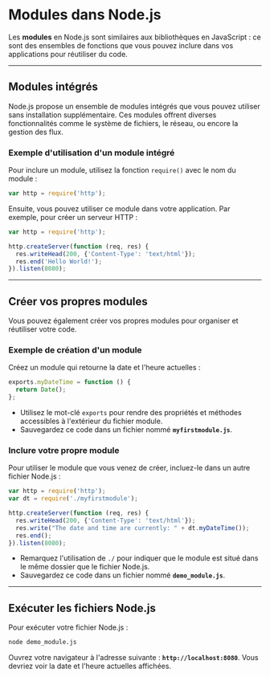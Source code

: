 # Modules dans Node.js

Les **modules** en Node.js sont similaires aux bibliothèques en JavaScript : ce sont des ensembles de fonctions que vous pouvez inclure dans vos applications pour réutiliser du code.

---

## Modules intégrés

Node.js propose un ensemble de modules intégrés que vous pouvez utiliser sans installation supplémentaire. Ces modules offrent diverses fonctionnalités comme le système de fichiers, le réseau, ou encore la gestion des flux.  

### Exemple d'utilisation d'un module intégré

Pour inclure un module, utilisez la fonction `require()` avec le nom du module :  

```javascript
var http = require('http');
```

Ensuite, vous pouvez utiliser ce module dans votre application. Par exemple, pour créer un serveur HTTP :  

```javascript
var http = require('http');

http.createServer(function (req, res) {
  res.writeHead(200, {'Content-Type': 'text/html'});
  res.end('Hello World!');
}).listen(8080);
```

---

## Créer vos propres modules

Vous pouvez également créer vos propres modules pour organiser et réutiliser votre code.

### Exemple de création d'un module

Créez un module qui retourne la date et l'heure actuelles :  

```javascript
exports.myDateTime = function () {
  return Date();
};
```

- Utilisez le mot-clé `exports` pour rendre des propriétés et méthodes accessibles à l'extérieur du fichier module.  
- Sauvegardez ce code dans un fichier nommé **`myfirstmodule.js`**.

### Inclure votre propre module

Pour utiliser le module que vous venez de créer, incluez-le dans un autre fichier Node.js :  

```javascript
var http = require('http');
var dt = require('./myfirstmodule');

http.createServer(function (req, res) {
  res.writeHead(200, {'Content-Type': 'text/html'});
  res.write("The date and time are currently: " + dt.myDateTime());
  res.end();
}).listen(8080);
```

- Remarquez l'utilisation de `./` pour indiquer que le module est situé dans le même dossier que le fichier Node.js.  
- Sauvegardez ce code dans un fichier nommé **`demo_module.js`**.  

---

## Exécuter les fichiers Node.js

Pour exécuter votre fichier Node.js :  

```bash
node demo_module.js
```

Ouvrez votre navigateur à l'adresse suivante : **`http://localhost:8080`**. Vous devriez voir la date et l'heure actuelles affichées.  

